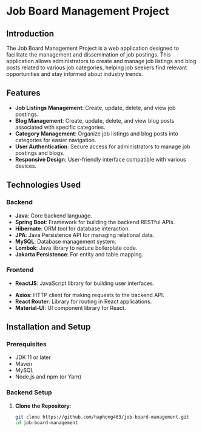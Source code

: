# Job Board Management Project

## Introduction
The Job Board Management Project is a web application designed to facilitate the management and dissemination of job postings. This application allows administrators to create and manage job listings and blog posts related to various job categories, helping job seekers find relevant opportunities and stay informed about industry trends.

## Features
- **Job Listings Management**: Create, update, delete, and view job postings.
- **Blog Management**: Create, update, delete, and view blog posts associated with specific categories.
- **Category Management**: Organize job listings and blog posts into categories for easier navigation.
- **User Authentication**: Secure access for administrators to manage job postings and blogs.
- **Responsive Design**: User-friendly interface compatible with various devices.

## Technologies Used
### Backend
- **Java**: Core backend language.
- **Spring Boot**: Framework for building the backend RESTful APIs.
- **Hibernate**: ORM tool for database interaction.
- **JPA**: Java Persistence API for managing relational data.
- **MySQL**: Database management system.
- **Lombok**: Java library to reduce boilerplate code.
- **Jakarta Persistence**: For entity and table mapping.

### Frontend
- **ReactJS**: JavaScript library for building user interfaces.
<!-- - **Redux**: State management for React applications. -->
- **Axios**: HTTP client for making requests to the backend API.
- **React Router**: Library for routing in React applications.
- **Material-UI**: UI component library for React.

## Installation and Setup
### Prerequisites
- JDK 11 or later
- Maven
- MySQL
- Node.js and npm (or Yarn)

### Backend Setup
1. **Clone the Repository**:
   ```bash
   git clone https://github.com/haphong463/job-board-management.git
   cd job-board-management
